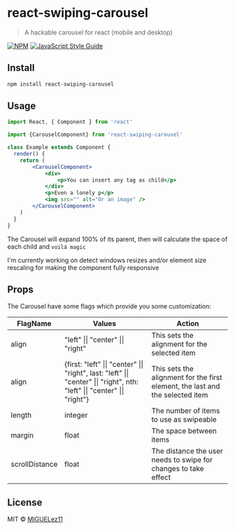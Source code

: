 # react-swiping-carousel

> A hackable carousel for react (mobile and desktop)

[![NPM](https://img.shields.io/npm/v/react-swiping-carousel.svg)](https://www.npmjs.com/package/react-swiping-carousel) [![JavaScript Style Guide](https://img.shields.io/badge/code_style-standard-brightgreen.svg)](https://standardjs.com)

## Install

```bash
npm install react-swiping-carousel
```

## Usage

```jsx
import React, { Component } from 'react'

import {CarouselComponent} from 'react-swiping-carousel'

class Example extends Component {
  render() {
    return (
		<CarouselComponent>
			<div>
				<p>You can insert any tag as child</p>
			</div>
			<p>Even a lonely p</p>
			<img src="" alt="Or an image" />
		</CarouselComponent>
	)
  }
}
```

The Carousel will expand 100% of its parent, then will calculate the space of each child and `voilá magic`

I'm currently working on detect windows resizes and/or element size rescaling for making the component fully responsive

## Props

The Carousel have some flags which provide you some customization:

|FlagName|Values|Action|
|--|--|--|
|align|"left" \|\| "center" \|\| "right"|This sets the alignment for the selected item|
|align|{first: "left" \|\| "center" \|\| "right", last: "left" \|\| "center" \|\| "right", nth: "left" \|\| "center" \|\| "right"}|This sets the alignment for the first element, the last and the selected item|
|length|integer|The number of items to use as swipeable|
|margin|float|The space between items|
|scrollDistance|float|The distance the user needs to swipe for changes to take effect|

## License

MIT © [MIGUELez11](https://github.com/MIGUELez11)

